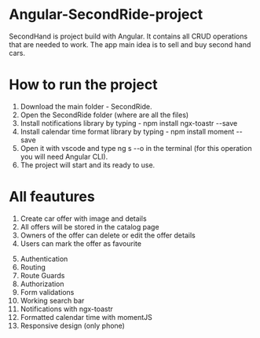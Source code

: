 # Angular-SecondRide-project

SecondHand is project build with Angular. It contains all CRUD operations that are needed to work. The app main idea is to sell and buy second hand cars.

# How to run the project

1. Download the main folder - SecondRide.
2. Open the SecondRide folder (where are all the files)
3. Install notifications library by typing - npm install ngx-toastr --save
4. Install calendar time format library by typing - npm install moment --save
5. Open it with vscode and type ng s --o in the terminal (for this operation you will need Angular CLI).
6. The project will start and its ready to use.

# All feautures

<!-- All CRUD OPERATIONS -->

1. Create car offer with image and details
2. All offers will be stored in the catalog page
3. Owners of the offer can delete or edit the offer details
4. Users can mark the offer as favourite
<!-- APPLICATION -->
5. Authentication
6. Routing
7. Route Guards
8. Authorization
9. Form validations
10. Working search bar
11. Notifications with ngx-toastr
12. Formatted calendar time with momentJS
13. Responsive design (only phone)

